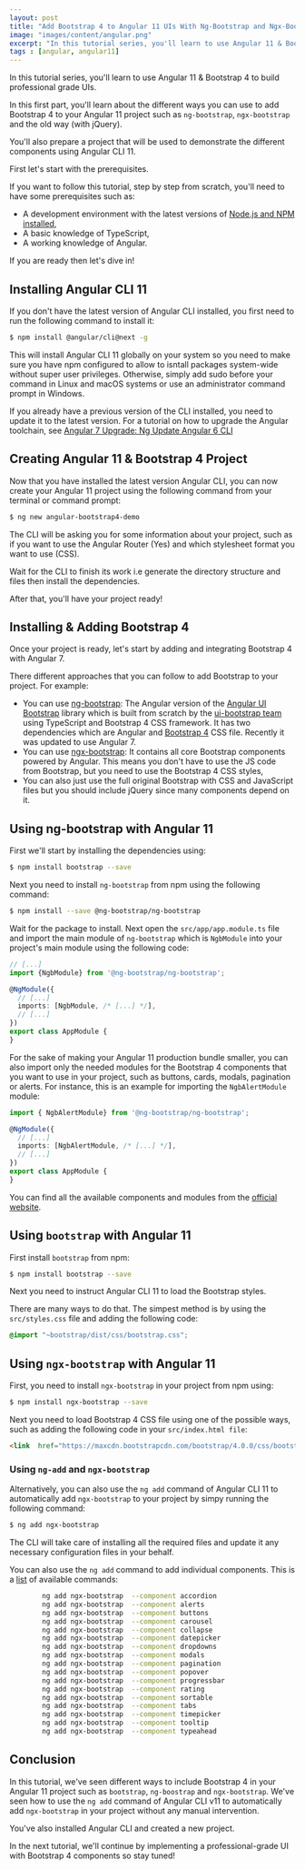 ```yaml
---
layout: post
title: "Add Bootstrap 4 to Angular 11 UIs With Ng-Bootstrap and Ngx-Bootstrap"
image: "images/content/angular.png"
excerpt: "In this tutorial series, you'll learn to use Angular 11 & Bootstrap 4 to build professional grade UIs" 
tags : [angular, angular11]
---
```


In this tutorial series, you'll learn to use Angular 11 & Bootstrap 4 to build professional grade UIs.

In this first part, you'll learn about the different ways you can use to add Bootstrap 4 to your Angular 11 project such as `ng-bootstrap`,  `ngx-bootstrap` and the old way (with jQuery).

You'll also prepare a project that will be used to demonstrate the different components using Angular CLI 11.
  
First let's start with the prerequisites.

If you want to follow this tutorial, step by step from scratch, you'll need to have some prerequisites such as:

- A development environment with the latest versions of [Node.js and NPM installed](https://www.techiediaries.com/ubuntu-install-nodejs-npm),
- A basic knowledge of TypeScript,
- A working knowledge of Angular.

If you are ready then let's dive in!

## Installing Angular CLI 11

If you don't have the latest version of Angular CLI installed, you first need to run the following command to install it:

```bash
$ npm install @angular/cli@next -g
```  

This will install Angular CLI 11 globally on your system so you need to make sure you have npm configured to allow to isntall packages system-wide without  super user privileges. Otherwise, simply add sudo before your command in Linux and macOS systems or use an administrator command prompt  in Windows.

If you already have a previous version of the CLI installed, you need to update it to the latest version. For a tutorial on how to upgrade the Angular toolchain, see [Angular 7 Upgrade: Ng Update Angular 6 CLI](https://www.techiediaries.com/updating-angular-cli-projects/)

[](https://www.techiediaries.com/updating-angular-cli-projects/)



## Creating Angular 11 & Bootstrap 4 Project

Now that you have installed the latest version Angular CLI, you can now create your Angular 11 project using the following command from your terminal or command prompt:

```bash
$ ng new angular-bootstrap4-demo
```

The CLI will be asking you for some information about your project, such as if you want to use the Angular Router (Yes) and which stylesheet format you want to use (CSS).

Wait for the CLI to finish its work i.e generate the directory structure and files then install the dependencies.

After that, you'll have your project ready!

## Installing & Adding Bootstrap 4

Once your project is ready, let's start by adding and integrating Bootstrap 4 with Angular 7.

There different approaches that you can follow to add Bootstrap to your project. For example:

- You can use [ng-bootstrap](https://github.com/ng-bootstrap/ng-bootstrap): The Angular version of the [Angular UI Bootstrap](https://github.com/angular-ui/bootstrap) library which is built from scratch by the [ui-bootstrap team](https://github.com/angular-ui/bootstrap) using TypeScript  and Bootstrap 4 CSS framework. It has two dependencies which are Angular and [Bootstrap 4](https://getbootstrap.com/) CSS file. Recently it was updated to use Angular 7.
- You can use [ngx-bootstrap](https://valor-software.com/ngx-bootstrap/#/): It contains all core Bootstrap components powered by Angular. This means you don't have to use the JS code from Bootstrap, but you need to use the Bootstrap 4 CSS styles,
- You can also just use the full original Bootstrap with CSS and JavaScript files but you should include jQuery since many components depend on it.


## Using ng-bootstrap with Angular 11

First we'll start by installing the dependencies using:

```bash
$ npm install bootstrap --save
```

Next you need to install `ng-bootstrap` from npm using the following command:

```bash
$ npm install --save @ng-bootstrap/ng-bootstrap
```

Wait for the package to install. Next open the `src/app/app.module.ts` file and import the main module of `ng-bootstrap` which is `NgbModule` into your project's main module using the following code:

```ts
// [...]
import {NgbModule} from '@ng-bootstrap/ng-bootstrap';

@NgModule({
  // [...]
  imports: [NgbModule, /* [...] */],
  // [...]
})
export class AppModule {
}
```

For the sake of making your Angular 11 production bundle smaller, you can also import only the needed modules for the Bootstrap 4 components that you want to use in your project, such as buttons, cards, modals, pagination or alerts. For instance, this is an example for importing the `NgbAlertModule` module:

```ts
import { NgbAlertModule} from '@ng-bootstrap/ng-bootstrap';

@NgModule({
  // [...]
  imports: [NgbAlertModule, /* [...] */],
  // [...]
})
export class AppModule {
}
```

You can find all the available components and modules from the [official website](https://ng-bootstrap.github.io/#/components/accordion/examples).

## Using `bootstrap` with Angular 11

First install `bootstrap` from npm:

```bash
$ npm install bootstrap --save
```

Next you need to instruct Angular CLI 11 to load the Bootstrap styles.

There are many ways to do that. The simpest method is by using the `src/styles.css` file  and adding the following code:

```css
@import "~bootstrap/dist/css/bootstrap.css";  
```

## Using `ngx-bootstrap` with Angular 11
 
First, you need to install `ngx-bootstrap` in your project from npm using:

```bash
$ npm install ngx-bootstrap --save
```

Next you need to load Bootstrap 4 CSS file using one of the possible ways, such as adding the following code in your `src/index.html file`:

```html
<link  href="https://maxcdn.bootstrapcdn.com/bootstrap/4.0.0/css/bootstrap.min.css"  rel="stylesheet">
```

### Using `ng-add` and `ngx-bootstrap` 

Alternatively, you can also use the `ng add` command of Angular CLI 11 to automatically add `ngx-bootstrap` to your project by simpy running the following command:

```bash
$ ng add ngx-bootstrap
```

The CLI will take care of installing all the required files and update it any necessary configuration files in your behalf.

You can also use the `ng add` command to add individual components. This is a [list](https://valor-software.com/ngx-bootstrap/#/getting-started) of available commands:

```bash
        ng add ngx-bootstrap  --component accordion
        ng add ngx-bootstrap  --component alerts
        ng add ngx-bootstrap  --component buttons
        ng add ngx-bootstrap  --component carousel
        ng add ngx-bootstrap  --component collapse
        ng add ngx-bootstrap  --component datepicker
        ng add ngx-bootstrap  --component dropdowns
        ng add ngx-bootstrap  --component modals
        ng add ngx-bootstrap  --component pagination
        ng add ngx-bootstrap  --component popover
        ng add ngx-bootstrap  --component progressbar
        ng add ngx-bootstrap  --component rating
        ng add ngx-bootstrap  --component sortable
        ng add ngx-bootstrap  --component tabs
        ng add ngx-bootstrap  --component timepicker
        ng add ngx-bootstrap  --component tooltip
        ng add ngx-bootstrap  --component typeahead 
```

## Conclusion

In this tutorial, we've seen different ways to include Bootstrap 4 in your Angular 11 project such as `bootstrap`, `ng-boostrap` and `ngx-bootstrap`. We've seen how to use the `ng add` command of Angular CLI v11 to automatically add `ngx-bootstrap` in your project without any manual intervention. 

You've also installed Angular CLI and created a new project.

In the next tutorial, we'll continue by implementing a professional-grade UI with Bootstrap 4 components so stay tuned! 
